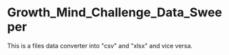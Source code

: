 # Growth_Mind_Challenge_Data_Sweeper
This is a  files data converter into "csv" and "xlsx" and vice versa.
